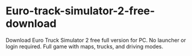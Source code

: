 # Euro-track-simulator-2-free-download
Download Euro Truck Simulator 2 free full version for PC. No launcher or login required. Full game with maps, trucks, and driving modes.
